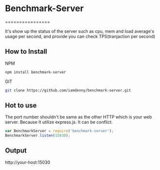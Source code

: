 # Benchmark-Server
================

It's show up the status of the server such as cpu, mem and load average's usage per second, and provide you can check TPS(tranjaction per second)

## How to Install

NPM
```bash
npm install benchmark-server
```

GIT
```bash
git clone https://github.com/iamdenny/benchmark-server.git
```

## Hot to use

The port number shouldn't be same as the other HTTP which is your web server. Because It utilize express.js. It can be conflict.

```js
var BenchmarkServer = require('benchmark-server');
BenchmarkServer.listen(15030);
```

## Output

http://your-host:15030